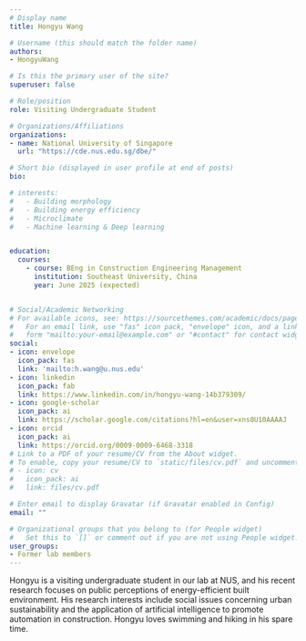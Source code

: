 ```yaml
---
# Display name
title: Hongyu Wang

# Username (this should match the folder name)
authors:
- HongyuWang

# Is this the primary user of the site?
superuser: false

# Role/position
role: Visiting Undergraduate Student

# Organizations/Affiliations
organizations:
- name: National University of Singapore
  url: "https://cde.nus.edu.sg/dbe/"

# Short bio (displayed in user profile at end of posts)
bio:

# interests:
#   - Building morphology
#   - Building energy efficiency
#   - Microclimate
#   - Machine learning & Deep learning


education:
  courses:
    - course: BEng in Construction Engineering Management
      institution: Southeast University, China
      year: June 2025 (expected)


# Social/Academic Networking
# For available icons, see: https://sourcethemes.com/academic/docs/page-builder/#icons
#   For an email link, use "fas" icon pack, "envelope" icon, and a link in the
#   form "mailto:your-email@example.com" or "#contact" for contact widget.
social:
- icon: envelope
  icon_pack: fas
  link: 'mailto:h.wang@u.nus.edu'
- icon: linkedin
  icon_pack: fab
  link: https://www.linkedin.com/in/hongyu-wang-14b379309/
- icon: google-scholar
  icon_pack: ai
  link: https://scholar.google.com/citations?hl=en&user=xns0U10AAAAJ
- icon: orcid
  icon_pack: ai
  link: https://orcid.org/0009-0009-6468-3318
# Link to a PDF of your resume/CV from the About widget.
# To enable, copy your resume/CV to `static/files/cv.pdf` and uncomment the lines below.
# - icon: cv
#   icon_pack: ai
#   link: files/cv.pdf

# Enter email to display Gravatar (if Gravatar enabled in Config)
email: ""

# Organizational groups that you belong to (for People widget)
#   Set this to `[]` or comment out if you are not using People widget.
user_groups:
- Former lab members
---
```


Hongyu is a visiting undergraduate student in our lab at NUS, and his recent research focuses on public perceptions of energy-efficient built environment. His research interests include social issues concerning urban sustainability and the application of artificial intelligence to promote automation in construction. Hongyu loves swimming and hiking in his spare time.
